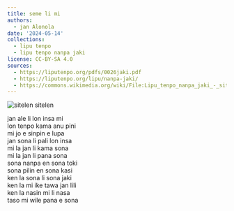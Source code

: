 ```yaml
---
title: seme li mi
authors:
  - jan Alonola
date: '2024-05-14'
collections:
  - lipu tenpo
  - lipu tenpo nanpa jaki
license: CC-BY-SA 4.0
sources:
  - https://liputenpo.org/pdfs/0026jaki.pdf
  - https://liputenpo.org/lipu/nanpa-jaki/
  - https://commons.wikimedia.org/wiki/File:Lipu_tenpo_nanpa_jaki_-_sitelen_sitelen.png
---
```


![sitelen sitelen](https://upload.wikimedia.org/wikipedia/commons/7/70/Lipu_tenpo_nanpa_jaki_-_sitelen_sitelen.png)

jan ale li lon insa mi  
lon tenpo kama anu pini  
mi jo e sinpin e lupa  
jan sona li pali lon insa  
mi la jan li kama sona  
mi la jan li pana sona  
sona nanpa en sona toki  
sona pilin en sona kasi  
ken la sona li sona jaki  
ken la mi ike tawa jan lili  
ken la nasin mi li nasa  
taso mi wile pana e sona